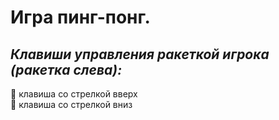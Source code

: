 # Игра пинг-понг.

## ***Клавиши управления ракеткой игрока (ракетка слева):*** 
🔼 клавиша со стрелкой вверх   
🔽 клавиша со стрелкой вниз